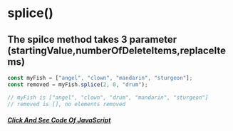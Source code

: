# splice()
## The spilce method takes 3 parameter (startingValue,numberOfDeleteItems,replaceItems)
```javascript
const myFish = ["angel", "clown", "mandarin", "sturgeon"];
const removed = myFish.splice(2, 0, "drum");

// myFish is ["angel", "clown", "drum", "mandarin", "sturgeon"]
// removed is [], no elements removed
```

##### [Click And See Code Of JavaScript](../js/6.splice.js)
